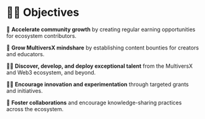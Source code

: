 # 👩‍🚀 Objectives

:seedling: **Accelerate community growth** by creating regular earning opportunities for ecosystem contributors.

:brain: **Grow MultiversX mindshare** by establishing content bounties for creators and educators.

:singer: **Discover, develop, and deploy exceptional talent** from the MultiversX and Web3 ecosystem, and beyond.

:scientist: **Encourage innovation and experimentation** through targeted grants and initiatives.

:handshake: **Foster collaborations** and encourage knowledge-sharing practices across the ecosystem.
